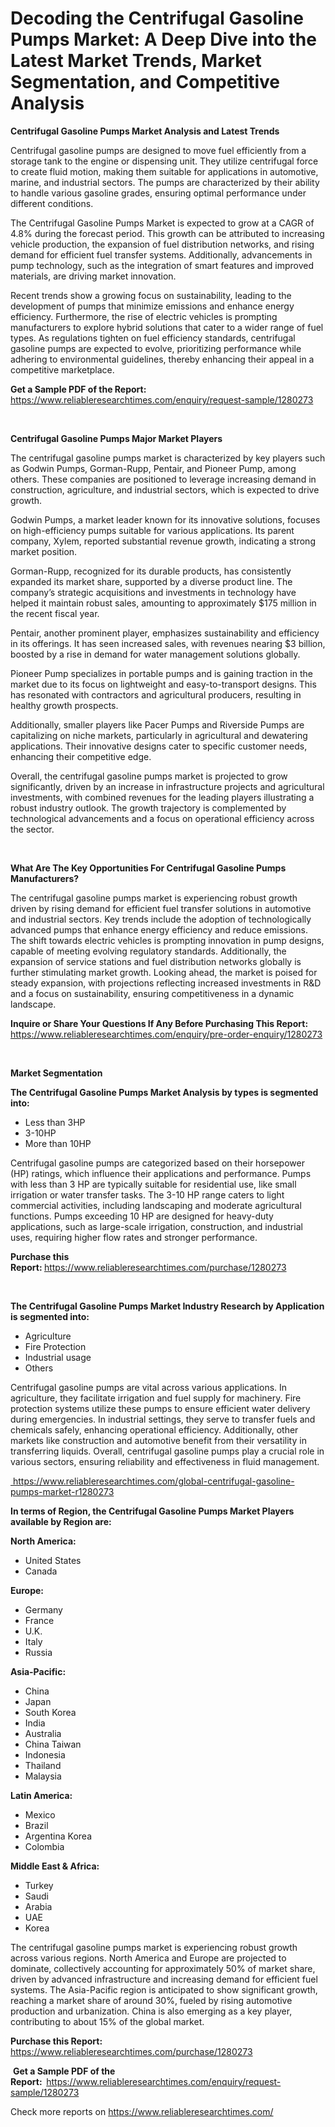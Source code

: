 <p><h1>Decoding the Centrifugal Gasoline Pumps Market: A Deep Dive into the Latest Market Trends, Market Segmentation, and Competitive Analysis</h1></p><p><strong>Centrifugal Gasoline Pumps Market Analysis and Latest Trends</strong></p>
<p><p>Centrifugal gasoline pumps are designed to move fuel efficiently from a storage tank to the engine or dispensing unit. They utilize centrifugal force to create fluid motion, making them suitable for applications in automotive, marine, and industrial sectors. The pumps are characterized by their ability to handle various gasoline grades, ensuring optimal performance under different conditions.</p><p>The Centrifugal Gasoline Pumps Market is expected to grow at a CAGR of 4.8% during the forecast period. This growth can be attributed to increasing vehicle production, the expansion of fuel distribution networks, and rising demand for efficient fuel transfer systems. Additionally, advancements in pump technology, such as the integration of smart features and improved materials, are driving market innovation.</p><p>Recent trends show a growing focus on sustainability, leading to the development of pumps that minimize emissions and enhance energy efficiency. Furthermore, the rise of electric vehicles is prompting manufacturers to explore hybrid solutions that cater to a wider range of fuel types. As regulations tighten on fuel efficiency standards, centrifugal gasoline pumps are expected to evolve, prioritizing performance while adhering to environmental guidelines, thereby enhancing their appeal in a competitive marketplace.</p></p>
<p><strong>Get a Sample PDF of the Report:&nbsp;</strong> <a href="https://www.reliableresearchtimes.com/enquiry/request-sample/1280273?utm_campaign=3560&utm_medium=2&utm_source=Github&utm_content=ia&utm_term=24032025&utm_id=centrifugal-gasoline-pumps">https://www.reliableresearchtimes.com/enquiry/request-sample/1280273</a></p>
<p>&nbsp;</p>
<p><strong>Centrifugal Gasoline Pumps Major Market Players</strong></p>
<p><p>The centrifugal gasoline pumps market is characterized by key players such as Godwin Pumps, Gorman-Rupp, Pentair, and Pioneer Pump, among others. These companies are positioned to leverage increasing demand in construction, agriculture, and industrial sectors, which is expected to drive growth.</p><p>Godwin Pumps, a market leader known for its innovative solutions, focuses on high-efficiency pumps suitable for various applications. Its parent company, Xylem, reported substantial revenue growth, indicating a strong market position.</p><p>Gorman-Rupp, recognized for its durable products, has consistently expanded its market share, supported by a diverse product line. The company’s strategic acquisitions and investments in technology have helped it maintain robust sales, amounting to approximately $175 million in the recent fiscal year.</p><p>Pentair, another prominent player, emphasizes sustainability and efficiency in its offerings. It has seen increased sales, with revenues nearing $3 billion, boosted by a rise in demand for water management solutions globally.</p><p>Pioneer Pump specializes in portable pumps and is gaining traction in the market due to its focus on lightweight and easy-to-transport designs. This has resonated with contractors and agricultural producers, resulting in healthy growth prospects.</p><p>Additionally, smaller players like Pacer Pumps and Riverside Pumps are capitalizing on niche markets, particularly in agricultural and dewatering applications. Their innovative designs cater to specific customer needs, enhancing their competitive edge.</p><p>Overall, the centrifugal gasoline pumps market is projected to grow significantly, driven by an increase in infrastructure projects and agricultural investments, with combined revenues for the leading players illustrating a robust industry outlook. The growth trajectory is complemented by technological advancements and a focus on operational efficiency across the sector.</p></p>
<p>&nbsp;</p>
<p><strong>What Are The Key Opportunities For Centrifugal Gasoline Pumps Manufacturers?</strong></p>
<p><p>The centrifugal gasoline pumps market is experiencing robust growth driven by rising demand for efficient fuel transfer solutions in automotive and industrial sectors. Key trends include the adoption of technologically advanced pumps that enhance energy efficiency and reduce emissions. The shift towards electric vehicles is prompting innovation in pump designs, capable of meeting evolving regulatory standards. Additionally, the expansion of service stations and fuel distribution networks globally is further stimulating market growth. Looking ahead, the market is poised for steady expansion, with projections reflecting increased investments in R&D and a focus on sustainability, ensuring competitiveness in a dynamic landscape.</p></p>
<p><strong>Inquire or Share Your Questions If Any Before Purchasing This Report:</strong> <a href="https://www.reliableresearchtimes.com/enquiry/pre-order-enquiry/1280273?utm_campaign=3560&utm_medium=2&utm_source=Github&utm_content=ia&utm_term=24032025&utm_id=centrifugal-gasoline-pumps">https://www.reliableresearchtimes.com/enquiry/pre-order-enquiry/1280273</a></p>
<p>&nbsp;</p>
<p><strong>Market Segmentation</strong></p>
<p><strong>The Centrifugal Gasoline Pumps Market Analysis by types is segmented into:</strong></p>
<p><ul><li>Less than 3HP</li><li>3-10HP</li><li>More than 10HP</li></ul></p>
<p><p>Centrifugal gasoline pumps are categorized based on their horsepower (HP) ratings, which influence their applications and performance. Pumps with less than 3 HP are typically suitable for residential use, like small irrigation or water transfer tasks. The 3-10 HP range caters to light commercial activities, including landscaping and moderate agricultural functions. Pumps exceeding 10 HP are designed for heavy-duty applications, such as large-scale irrigation, construction, and industrial uses, requiring higher flow rates and stronger performance.</p></p>
<p><strong>Purchase this Report:&nbsp;</strong><a href="https://www.reliableresearchtimes.com/purchase/1280273?utm_campaign=3560&utm_medium=2&utm_source=Github&utm_content=ia&utm_term=24032025&utm_id=centrifugal-gasoline-pumps">https://www.reliableresearchtimes.com/purchase/1280273</a></p>
<p>&nbsp;</p>
<p><strong>The Centrifugal Gasoline Pumps Market Industry Research by Application is segmented into:</strong></p>
<p><ul><li>Agriculture</li><li>Fire Protection</li><li>Industrial usage</li><li>Others</li></ul></p>
<p><p>Centrifugal gasoline pumps are vital across various applications. In agriculture, they facilitate irrigation and fuel supply for machinery. Fire protection systems utilize these pumps to ensure efficient water delivery during emergencies. In industrial settings, they serve to transfer fuels and chemicals safely, enhancing operational efficiency. Additionally, other markets like construction and automotive benefit from their versatility in transferring liquids. Overall, centrifugal gasoline pumps play a crucial role in various sectors, ensuring reliability and effectiveness in fluid management.</p></p>
<p><a href="https://www.reliableresearchtimes.com/global-centrifugal-gasoline-pumps-market-r1280273?utm_campaign=3560&utm_medium=2&utm_source=Github&utm_content=ia&utm_term=24032025&utm_id=centrifugal-gasoline-pumps">&nbsp;https://www.reliableresearchtimes.com/global-centrifugal-gasoline-pumps-market-r1280273</a></p>
<p><strong>In terms of Region, the Centrifugal Gasoline Pumps Market Players available by Region are:</strong></p>
<p>
    <p> <strong> North America: </strong>
        <ul>
            <li>United States</li>
            <li>Canada</li>
        </ul>
        </p> 
    <p> <strong> Europe: </strong>
        <ul>
            <li>Germany</li>
            <li>France</li>
            <li>U.K.</li>
            <li>Italy</li>
            <li>Russia</li>
        </ul>
        </p> 
    <p> <strong> Asia-Pacific: </strong>
        <ul>
            <li>China</li>
            <li>Japan</li>
            <li>South Korea</li>
            <li>India</li>
            <li>Australia</li>
            <li>China Taiwan</li>
            <li>Indonesia</li>
            <li>Thailand</li>
            <li>Malaysia</li>
        </ul>
        </p> 
    <p> <strong> Latin America: </strong>
        <ul>
            <li>Mexico</li>
            <li>Brazil</li>
            <li>Argentina Korea</li>
            <li>Colombia</li>
        </ul>
        </p> 
    <p> <strong> Middle East & Africa: </strong>
        <ul>
            <li>Turkey</li>
            <li>Saudi</li>
            <li>Arabia</li>
            <li>UAE</li>
            <li>Korea</li>
        </ul>
    </p>
    </p>
<p><p>The centrifugal gasoline pumps market is experiencing robust growth across various regions. North America and Europe are projected to dominate, collectively accounting for approximately 50% of market share, driven by advanced infrastructure and increasing demand for efficient fuel systems. The Asia-Pacific region is anticipated to show significant growth, reaching a market share of around 30%, fueled by rising automotive production and urbanization. China is also emerging as a key player, contributing to about 15% of the global market.</p></p>
<p><strong>Purchase this Report: </strong><a href="https://www.reliableresearchtimes.com/purchase/1280273?utm_campaign=3560&utm_medium=2&utm_source=Github&utm_content=ia&utm_term=24032025&utm_id=centrifugal-gasoline-pumps">https://www.reliableresearchtimes.com/purchase/1280273</a></p>
<p>&nbsp;<strong>Get a Sample PDF of the Report:&nbsp;&nbsp;</strong><a href="https://www.reliableresearchtimes.com/enquiry/request-sample/1280273?utm_campaign=3560&utm_medium=2&utm_source=Github&utm_content=ia&utm_term=24032025&utm_id=centrifugal-gasoline-pumps">https://www.reliableresearchtimes.com/enquiry/request-sample/1280273</a></p>
<p><strong></strong></p>
<p>Check more reports on <a href="https://www.reliableresearchtimes.com/?utm_campaign=3560&utm_medium=2&utm_source=Github&utm_content=ia&utm_term=24032025&utm_id=centrifugal-gasoline-pumps">https://www.reliableresearchtimes.com/</a></p>